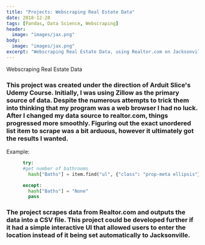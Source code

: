 ```yaml
---
title: "Projects: Webscraping Real Estate Data"
date: 2018-12-28
tags: [Pandas, Data Science, Webscraping]
header:
  image: "images/jax.png"
body:
  image: "images/jax.png"
excerpt: "Webscraping Real Estate Data, using Realtor.com on Jacksonville Area"
---
```


Webscraping Real Estate Data

### This project was created under the direction of Arduit Slice's Udemy Course. Initially, I was using Zillow as the primary source of data. Despite the numerous attempts to trick them into thinking that my program was a web browser I had no luck. After I changed my data source to realtor.com, things progressed more smoothly. Figuring out the exact unordered list item to scrape was a bit arduous, however it ultimately got the results I wanted.

Example:
```python
      try:
      #get number of bathrooms
        hash["Baths"] = item.find("ul", {"class": "prop-meta ellipsis"}).find_all("li")[1].find("span",{"class":"data-value"}).text.replace(" ", "")

      except:
        hash["Baths"] = "None"
        pass
```

### The project scrapes data from Realtor.com and outputs the data into a CSV file. This project could be developed further if it had a simple interactive UI that allowed users to enter the location instead of it being set automatically to Jacksonville.
